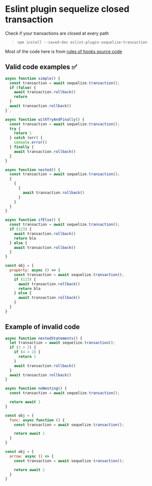 # Eslint plugin sequelize closed transaction

Check if your transactions are closed at every path


> `npm install --saved-dev eslint-plugin-sequelize-transaction`

Most of the code here is from [rules of hooks source code](https://github.com/facebook/react/blob/main/packages/eslint-plugin-react-hooks/src/RulesOfHooks.js)


## Valid code examples ✅ 
```javascript
async function simple() {
  const transaction = await sequelize.transaction();
  if (false) {
    await transaction.rollback()
    return
  }
  await transaction.rollback()
}`,
```
        
```javascript
async function withTryAndFinally() {
  const transaction = await sequelize.transaction();
  try {
    return 1
  } catch (err) {
    console.error()
  } finally {
    await transaction.rollback()
  }
}
```
```javascript
async function nested() {
  const transaction = await sequelize.transaction();
  {
    {
      {
        await transaction.rollback()
      }
    }
  }
}
```
```javascript
async function ifElse() {
  const transaction = await sequelize.transaction();
  if (123) {
    await transaction.rollback()
    return bla
  } else {
    await transaction.rollback()
  }
}
```

```javascript
const obj = {
  property: async () => {
    const transaction = await sequelize.transaction();
    if (123) {
      await transaction.rollback()
      return bla
    } else {
      await transaction.rollback()
    }
  }
}
```

## Example of invalid code

```javascript
async function nestedStatements() {
  let transaction = await sequelize.transaction();
  if (3 > 2) {
    if (4 > 2) {
      return 1
    }
    await transaction.rollback()
  }
  await transaction.rollback()
}
```

```javascript
async function noNesting() {
  const transaction = await sequelize.transaction();

  return await 1
}
```

```javascript
const obj = {
  func: async function () {
    const transaction = await sequelize.transaction();

    return await 1
  }
}
```

```javascript
const obj = {
  arrow: async () => {
    const transaction = await sequelize.transaction();

    return await 1
  }
}
```